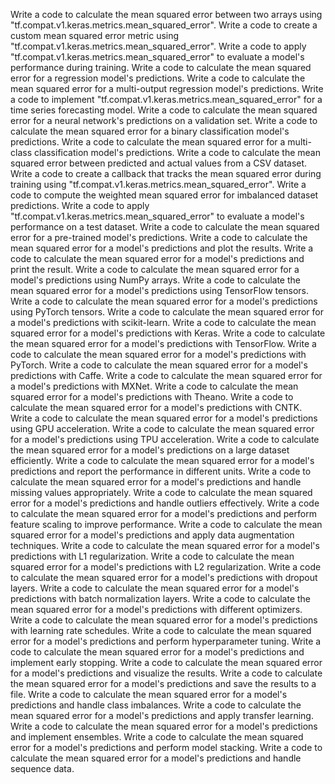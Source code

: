 Write a code to calculate the mean squared error between two arrays using "tf.compat.v1.keras.metrics.mean_squared_error".
Write a code to create a custom mean squared error metric using "tf.compat.v1.keras.metrics.mean_squared_error".
Write a code to apply "tf.compat.v1.keras.metrics.mean_squared_error" to evaluate a model's performance during training.
Write a code to calculate the mean squared error for a regression model's predictions.
Write a code to calculate the mean squared error for a multi-output regression model's predictions.
Write a code to implement "tf.compat.v1.keras.metrics.mean_squared_error" for a time series forecasting model.
Write a code to calculate the mean squared error for a neural network's predictions on a validation set.
Write a code to calculate the mean squared error for a binary classification model's predictions.
Write a code to calculate the mean squared error for a multi-class classification model's predictions.
Write a code to calculate the mean squared error between predicted and actual values from a CSV dataset.
Write a code to create a callback that tracks the mean squared error during training using "tf.compat.v1.keras.metrics.mean_squared_error".
Write a code to compute the weighted mean squared error for imbalanced dataset predictions.
Write a code to apply "tf.compat.v1.keras.metrics.mean_squared_error" to evaluate a model's performance on a test dataset.
Write a code to calculate the mean squared error for a pre-trained model's predictions.
Write a code to calculate the mean squared error for a model's predictions and plot the results.
Write a code to calculate the mean squared error for a model's predictions and print the result.
Write a code to calculate the mean squared error for a model's predictions using NumPy arrays.
Write a code to calculate the mean squared error for a model's predictions using TensorFlow tensors.
Write a code to calculate the mean squared error for a model's predictions using PyTorch tensors.
Write a code to calculate the mean squared error for a model's predictions with scikit-learn.
Write a code to calculate the mean squared error for a model's predictions with Keras.
Write a code to calculate the mean squared error for a model's predictions with TensorFlow.
Write a code to calculate the mean squared error for a model's predictions with PyTorch.
Write a code to calculate the mean squared error for a model's predictions with Caffe.
Write a code to calculate the mean squared error for a model's predictions with MXNet.
Write a code to calculate the mean squared error for a model's predictions with Theano.
Write a code to calculate the mean squared error for a model's predictions with CNTK.
Write a code to calculate the mean squared error for a model's predictions using GPU acceleration.
Write a code to calculate the mean squared error for a model's predictions using TPU acceleration.
Write a code to calculate the mean squared error for a model's predictions on a large dataset efficiently.
Write a code to calculate the mean squared error for a model's predictions and report the performance in different units.
Write a code to calculate the mean squared error for a model's predictions and handle missing values appropriately.
Write a code to calculate the mean squared error for a model's predictions and handle outliers effectively.
Write a code to calculate the mean squared error for a model's predictions and perform feature scaling to improve performance.
Write a code to calculate the mean squared error for a model's predictions and apply data augmentation techniques.
Write a code to calculate the mean squared error for a model's predictions with L1 regularization.
Write a code to calculate the mean squared error for a model's predictions with L2 regularization.
Write a code to calculate the mean squared error for a model's predictions with dropout layers.
Write a code to calculate the mean squared error for a model's predictions with batch normalization layers.
Write a code to calculate the mean squared error for a model's predictions with different optimizers.
Write a code to calculate the mean squared error for a model's predictions with learning rate schedules.
Write a code to calculate the mean squared error for a model's predictions and perform hyperparameter tuning.
Write a code to calculate the mean squared error for a model's predictions and implement early stopping.
Write a code to calculate the mean squared error for a model's predictions and visualize the results.
Write a code to calculate the mean squared error for a model's predictions and save the results to a file.
Write a code to calculate the mean squared error for a model's predictions and handle class imbalances.
Write a code to calculate the mean squared error for a model's predictions and apply transfer learning.
Write a code to calculate the mean squared error for a model's predictions and implement ensembles.
Write a code to calculate the mean squared error for a model's predictions and perform model stacking.
Write a code to calculate the mean squared error for a model's predictions and handle sequence data.